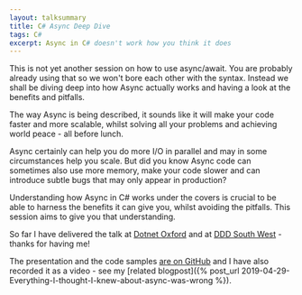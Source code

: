 ```yaml
---
layout: talksummary
title: C# Async Deep Dive
tags: C#
excerpt: Async in C# doesn't work how you think it does
---
```

This is not yet another session on how to use async/await. You are probably already using that so we won't bore each other with the syntax. Instead we shall be diving deep into how Async actually works and having a look at the benefits and pitfalls.  

The way Async is being described, it sounds like it will make your code faster and more scalable, whilst solving all your problems and achieving world peace - all before lunch.  

Async certainly can help you do more I/O in parallel and may in some circumstances help you scale. But did you know Async code can sometimes also use more memory, make your code slower and can introduce subtle bugs that may only appear in production?  

Understanding how Async in C# works under the covers is crucial to be able to harness the benefits it can give you, whilst avoiding the pitfalls. This session aims to give you that understanding.

So far I have delivered the talk at [Dotnet Oxford](https://www.meetup.com/dotnetoxford/) and at [DDD South West](https://dddsouthwest.com/) - thanks for having me!

The presentation and the code samples [are on GitHub](https://github.com/flytzen/Async.Presentation) and I have also recorded it as a video - see my [related blogpost]({% post_url 2019-04-29-Everything-I-thought-I-knew-about-async-was-wrong %}).
